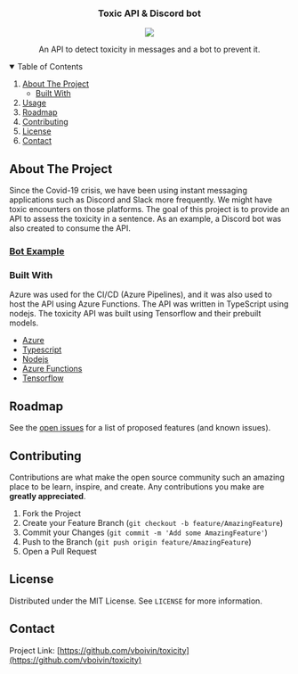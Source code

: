 
<p align="center">
    <h3 align="center">Toxic API & Discord bot </h3>
    <div align="center"> 
        <img src="https://dev.azure.com/toxicapi/htn2021/_apis/build/status/Vboivin.toxicity?branchName=main"/> 
    </div>
    <p align="center">An API to detect toxicity in messages and a bot to prevent it.</p>
</p>
<!-- TABLE OF CONTENTS -->
<details open="open">
  <summary>Table of Contents</summary>
  <ol>
    <li>
      <a href="#about-the-project">About The Project</a>
      <ul>
        <li><a href="#built-with">Built With</a></li>
      </ul>
    </li>
    <li><a href="#usage">Usage</a></li>
    <li><a href="#roadmap">Roadmap</a></li>
    <li><a href="#contributing">Contributing</a></li>
    <li><a href="#license">License</a></li>
    <li><a href="#contact">Contact</a></li>
  </ol>
</details>



<!-- ABOUT THE PROJECT -->
## About The Project
Since the Covid-19 crisis, we have been using instant messaging applications such as Discord
and Slack more frequently. We might have toxic encounters on those platforms. The goal of this project is to provide
an API to assess the toxicity in a sentence. As an example, a Discord bot was also created to consume the API.

### [Bot Example](https://cdn.discordapp.com/attachments/800298412641222678/800373749388017694/botexample.gif)

### Built With
Azure was used for the CI/CD (Azure Pipelines), and it was also used to host the API using Azure Functions.
The API was written in TypeScript using nodejs. The toxicity API was built using Tensorflow and their prebuilt models.

* [Azure](https://azure.microsoft.com/en-us/)
* [Typescript](https://www.typescriptlang.org/)
* [Nodejs](https://nodejs.org/en/)
* [Azure Functions](https://azure.microsoft.com/en-us/services/functions/)
* [Tensorflow](https://www.tensorflow.org/)

<!-- ROADMAP -->
## Roadmap

See the [open issues](https://github.com/vboivin/toxicity/issues) for a list of proposed features (and known issues).



<!-- CONTRIBUTING -->
## Contributing

Contributions are what make the open source community such an amazing place to be learn, inspire, and create. Any contributions you make are **greatly appreciated**.

1. Fork the Project
2. Create your Feature Branch (`git checkout -b feature/AmazingFeature`)
3. Commit your Changes (`git commit -m 'Add some AmazingFeature'`)
4. Push to the Branch (`git push origin feature/AmazingFeature`)
5. Open a Pull Request



<!-- LICENSE -->
## License

Distributed under the MIT License. See `LICENSE` for more information.



<!-- CONTACT -->
## Contact

Project Link: [https://github.com/vboivin/toxicity](https://github.com/vboivin/toxicity)
